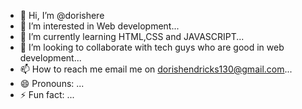 - 👋 Hi, I’m @dorishere
- 👀 I’m interested in Web development...
- 🌱 I’m currently learning HTML,CSS and JAVASCRIPT...
- 💞️ I’m looking to collaborate with tech guys who are good in web development...
- 📫 How to reach me email me on dorishendricks130@gmail.com...
- 😄 Pronouns: ...
- ⚡ Fun fact: ...

<!---
dorishere/dorishere is a ✨ special ✨ repository because its `README.md` (this file) appears on your GitHub profile.
You can click the Preview link to take a look at your changes.
--->
